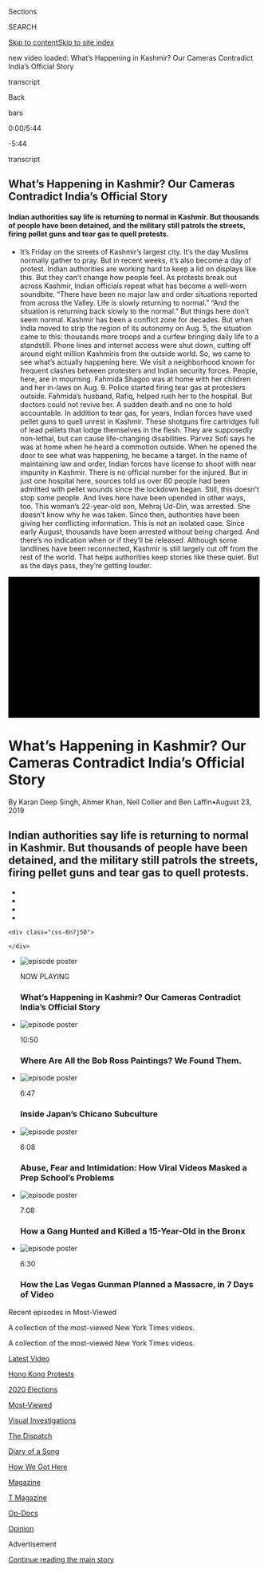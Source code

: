 <div id="app">

<div>

<div class="NYTAppHideMasthead css-ikk3s8 e1suatyy0">

<div class="section css-133zg39 e1suatyy2">

<div class="css-eph4ug er09x8g0">

<div class="css-6n7j50">

</div>

<span class="css-1dv1kvn">Sections</span>

<div class="css-10488qs">

<span class="css-1dv1kvn">SEARCH</span>

</div>

[Skip to content](#site-content)[Skip to site index](#site-index)

</div>

<div class="css-10698na e1huz5gh0">

</div>

</div>

</div>

</div>

<div data-aria-hidden="false">

<div id="site-content" data-role="main">

<div>

new video loaded: What’s Happening in Kashmir? Our Cameras Contradict
India’s Official
Story

<div>

<div class="css-1g7y0i5 e1drnplw0">

<div class="css-1ceswkc e1drnplw1">

</div>

<div class="css-f2fzwx e1drnplw2">

<div data-aria-labelledby="modal-title" data-role="region">

<div id="modal-title" class="css-mln36k">

transcript

</div>

<div class="css-pbq7ev">

</div>

<span>Back</span>

<div class="css-f6lhej">

<div class="css-1ialerq">

<div class="css-1701swk">

bars

</div>

<div>

<div class="css-1t7yl1y">

0:00/5:44

</div>

<div class="css-og85jy">

\-5:44

</div>

</div>

</div>

</div>

<div class="css-15fbio0">

<div class="css-1p4nyns">

transcript

## What’s Happening in Kashmir? Our Cameras Contradict India’s Official Story

#### Indian authorities say life is returning to normal in Kashmir. But thousands of people have been detained, and the military still patrols the streets, firing pellet guns and tear gas to quell protests.

</div>

  -   
    It’s Friday on the streets of Kashmir’s largest city. It’s the day
    Muslims normally gather to pray. But in recent weeks, it’s also
    become a day of protest. Indian authorities are working hard to keep
    a lid on displays like this. But they can’t change how people feel.
    As protests break out across Kashmir, Indian officials repeat what
    has become a well-worn soundbite. “There have been no major law and
    order situations reported from across the Valley. Life is slowly
    returning to normal.” “And the situation is returning back slowly to
    the normal.” But things here don’t seem normal. Kashmir has been a
    conflict zone for decades. But when India moved to strip the region
    of its autonomy on Aug. 5, the situation came to this: thousands
    more troops and a curfew bringing daily life to a standstill. Phone
    lines and internet access were shut down, cutting off around eight
    million Kashmiris from the outside world. So, we came to see what’s
    actually happening here. We visit a neighborhood known for frequent
    clashes between protesters and Indian security forces. People, here,
    are in mourning. Fahmida Shagoo was at home with her children and
    her in-laws on Aug. 9. Police started firing tear gas at protesters
    outside. Fahmida’s husband, Rafiq, helped rush her to the hospital.
    But doctors could not revive her. A sudden death and no one to hold
    accountable. In addition to tear gas, for years, Indian forces have
    used pellet guns to quell unrest in Kashmir. These shotguns fire
    cartridges full of lead pellets that lodge themselves in the flesh.
    They are supposedly non-lethal, but can cause life-changing
    disabilities. Parvez Sofi says he was at home when he heard a
    commotion outside. When he opened the door to see what was
    happening, he became a target. In the name of maintaining law and
    order, Indian forces have license to shoot with near impunity in
    Kashmir. There is no official number for the injured. But in just
    one hospital here, sources told us over 60 people had been admitted
    with pellet wounds since the lockdown began. Still, this doesn’t
    stop some people. And lives here have been upended in other ways,
    too. This woman’s 22-year-old son, Mehraj Ud-Din, was arrested. She
    doesn’t know why he was taken. Since then, authorities have been
    giving her conflicting information. This is not an isolated case.
    Since early August, thousands have been arrested without being
    charged. And there’s no indication when or if they’ll be released.
    Although some landlines have been reconnected, Kashmir is still
    largely cut off from the rest of the world. That helps authorities
    keep stories like these quiet. But as the days pass, they’re getting
    louder.

</div>

</div>

</div>

</div>

<div class="css-z6smm2-videoContainer" data-role="button" tabindex="-1">

<div class="css-9jafkt-MastheadShadow">

</div>

<div class="css-11gu6ja-Overlay">

<div class="css-57kt75-PlayIconContainer">

<div class="css-1ct1iq3">

<div class="css-112r0at">

<div class="css-1ntlhln">

</div>

<div class="css-xyediy">

</div>

</div>

</div>

</div>

</div>

<div class="css-11kuxu4" style="width:100%;padding-bottom:56.25%;background:black">

<div class="css-122y91a">

</div>

</div>

</div>

<div class="css-1ap46ug">

<div class="css-1bacxw9">

<div class="css-ggwicp">

# <span>What’s Happening in Kashmir? Our Cameras Contradict India’s Official Story</span>

<div class="css-19m31ns">

By Karan Deep Singh, Ahmer Khan, Neil Collier and Ben
Laffin<span class="css-1iknmmf">•</span>August 23,
2019

</div>

</div>

## Indian authorities say life is returning to normal in Kashmir. But thousands of people have been detained, and the military still patrols the streets, firing pellet guns and tear gas to quell protests.

</div>

</div>

<div class="css-hn4bqd">

<div class="css-lsf37j">

<div class="css-x83khl">

<div class="css-141slpx">

<div class="css-d8bdto" data-role="toolbar" data-aria-label="Social Media Share buttons, Save button, and Comments Panel with current comment count" data-testid="share-tools">

  - 
  - 
  - 
  - 
    
    <div class="css-6n7j50">
    
    </div>

</div>

</div>

</div>

</div>

</div>

<div class="css-1iyuew3" disabled="">

</div>

<div class="css-1kpt05j">

  - <span class="css-wlttb1"></span>
    
    <div class="css-1aetz0h">
    
    ![episode
    poster](https://static01.graylady3jvrrxbe.onion/images/2019/08/30/world/30kashmir-1/30kashmir-1-square320.jpg)
    
    </div>
    
    <span class="css-1xigvfz"><span class="css-kraruq">NOW
    PLAYING</span></span>
    
    ### What’s Happening in Kashmir? Our Cameras Contradict India’s Official Story

  - [](https://www.nytimes3xbfgragh.onion/video/arts/100000005865824/bob-ross-paintings-mystery.html?action=click&module=video-series-bar&region=header&pgtype=Article&playlistId=video/Most-Viewed)
    
    <div class="css-1aetz0h">
    
    ![episode
    poster](https://static01.graylady3jvrrxbe.onion/images/2019/07/13/arts/13video/bob-ross-cover-square320-v4.png)
    
    </div>
    
    <span class="css-1xigvfz">10:50</span>
    
    ### Where Are All the Bob Ross Paintings? We Found Them.

  - [](https://www.nytimes3xbfgragh.onion/video/style/100000005806771/japan-chicano-culture.html?action=click&module=video-series-bar&region=header&pgtype=Article&playlistId=video/Most-Viewed)
    
    <div class="css-1aetz0h">
    
    ![episode
    poster](https://static01.graylady3jvrrxbe.onion/images/2019/02/20/style/oakImage-1550246387211-promo-mobile/oakImage-1550246387211-square320.jpg)
    
    </div>
    
    <span class="css-1xigvfz">6:47</span>
    
    ### Inside Japan’s Chicano Subculture

  - [](https://www.nytimes3xbfgragh.onion/video/us/100000006207277/louisiana-school-viral-video-landry.html?action=click&module=video-series-bar&region=header&pgtype=Article&playlistId=video/Most-Viewed)
    
    <div class="css-1aetz0h">
    
    ![episode
    poster](https://static01.graylady3jvrrxbe.onion/images/2018/12/01/us/xx-landry-vid-cover/xx-landry-vid-cover-square320-v2.jpg)
    
    </div>
    
    <span class="css-1xigvfz">6:08</span>
    
    ### Abuse, Fear and Intimidation: How Viral Videos Masked a Prep School’s Problems

  - [](https://www.nytimes3xbfgragh.onion/video/nyregion/100000005990101/junior-murder-bronx-trinitarios.html?action=click&module=video-series-bar&region=header&pgtype=Article&playlistId=video/Most-Viewed)
    
    <div class="css-1aetz0h">
    
    ![episode
    poster](https://static01.graylady3jvrrxbe.onion/images/2018/09/11/autossell/cover/cover-square320.jpg)
    
    </div>
    
    <span class="css-1xigvfz">7:08</span>
    
    ### How a Gang Hunted and Killed a 15-Year-Old in the Bronx

  - [](https://www.nytimes3xbfgragh.onion/video/us/100000005794914/las-vegas-gunman-planned-massacre.html?action=click&module=video-series-bar&region=header&pgtype=Article&playlistId=video/Most-Viewed)
    
    <div class="css-1aetz0h">
    
    ![episode
    poster](https://static01.graylady3jvrrxbe.onion/images/2018/12/30/autossell/PADDOCK_COVER_LINE/PADDOCK_COVER_LINE-square320.jpg)
    
    </div>
    
    <span class="css-1xigvfz">6:30</span>
    
    ### How the Las Vegas Gunman Planned a Massacre, in 7 Days of Video

</div>

<div class="css-1iyuew3">

</div>

</div>

<div>

<div id="Most-Viewed" class="css-1ipv97n">

Recent episodes in <span class="css-1galvr2">Most-Viewed</span>

</div>

<div class="css-1rdxns7">

<div>

A collection of the most-viewed New York Times videos.

</div>

</div>

<div class="css-1dv1kvn">

A collection of the most-viewed New York Times
videos.

</div>

<div class="css-1wapnqs" data-aria-labelledby="Most-Viewed">

<div class="css-1gce877">

<div>

<div style="border:0;clip:rect(0 0 0 0);height:1px;margin:-1px;overflow:hidden;white-space:nowrap;padding:0;width:1px;position:absolute" data-role="log" data-aria-live="assertive">

</div>

<div style="border:0;clip:rect(0 0 0 0);height:1px;margin:-1px;overflow:hidden;white-space:nowrap;padding:0;width:1px;position:absolute" data-role="log" data-aria-live="assertive">

</div>

<div style="border:0;clip:rect(0 0 0 0);height:1px;margin:-1px;overflow:hidden;white-space:nowrap;padding:0;width:1px;position:absolute" data-role="log" data-aria-live="polite">

</div>

<div style="border:0;clip:rect(0 0 0 0);height:1px;margin:-1px;overflow:hidden;white-space:nowrap;padding:0;width:1px;position:absolute" data-role="log" data-aria-live="polite">

</div>

</div>

</div>

</div>

</div>

<div class="css-x9go3y">

<div>

</div>

</div>

<div class="css-1510v7r">

<div class="css-2413ja">

<div class="css-1bhkq9y">

[](/video)

<div class="css-ywf6j7">

</div>

<div class="css-1y4kgfw">

</div>

</div>

<div class="css-wadcla">

<div class="css-8lsp7v">

[Latest Video](/video/latest-video)

</div>

<div class="css-8lsp7v">

[Hong Kong Protests](/video/hk-protest)

</div>

<div class="css-8lsp7v">

[2020 Elections](/video/2020-Elections)

</div>

<div class="css-8lsp7v">

[Most-Viewed](/video/Most-Viewed)

</div>

<div class="css-8lsp7v">

[Visual Investigations](/video/investigations)

</div>

<div class="css-8lsp7v">

[The Dispatch](/video/on-the-ground)

</div>

<div class="css-8lsp7v">

[Diary of a Song](/video/diaryofasong)

</div>

<div class="css-8lsp7v">

[How We Got Here](/video/how-we-got-here)

</div>

<div class="css-8lsp7v">

[Magazine](/video/magazine)

</div>

<div class="css-8lsp7v">

[T Magazine](/video/t-magazine)

</div>

<div class="css-8lsp7v">

[Op-Docs](/video/op-docs)

</div>

<div class="css-8lsp7v">

[Opinion](/video/opinion)

</div>

</div>

</div>

</div>

<div class="css-1ej6u1y">

<div id="bottom-wrapper" class="css-16far3i eaca97t0" type="bottom">

<div id="bottom-slug" class="css-1tag3rd eaca97t1">

Advertisement

</div>

[Continue reading the main
story](#after-bottom)

<div id="bottom" class="ad bottom-wrapper" style="text-align:center;height:100%;display:block">

</div>

<div id="after-bottom">

</div>

</div>

</div>

</div>

</div>

## Site Index

<div>

</div>

## Site Information Navigation

  - [© <span>2020</span> <span>The New York Times
    Company</span>](https://help.nytimes3xbfgragh.onion/hc/en-us/articles/115014792127-Copyright-notice)

<!-- end list -->

  - [NYTCo](https://www.nytco.com/)
  - [Contact
    Us](https://help.nytimes3xbfgragh.onion/hc/en-us/articles/115015385887-Contact-Us)
  - [Work with us](https://www.nytco.com/careers/)
  - [Advertise](https://nytmediakit.com/)
  - [T Brand Studio](http://www.tbrandstudio.com/)
  - [Your Ad
    Choices](https://www.nytimes3xbfgragh.onion/privacy/cookie-policy#how-do-i-manage-trackers)
  - [Privacy](https://www.nytimes3xbfgragh.onion/privacy)
  - [Terms of
    Service](https://help.nytimes3xbfgragh.onion/hc/en-us/articles/115014893428-Terms-of-service)
  - [Terms of
    Sale](https://help.nytimes3xbfgragh.onion/hc/en-us/articles/115014893968-Terms-of-sale)
  - [Site
    Map](https://spiderbites.nytimes3xbfgragh.onion)
  - [Help](https://help.nytimes3xbfgragh.onion/hc/en-us)
  - [Subscriptions](https://www.nytimes3xbfgragh.onion/subscription?campaignId=37WXW)

</div>

</div>
